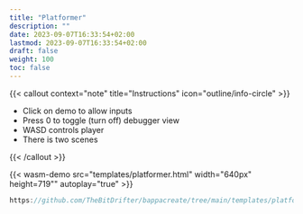 ```yaml
---
title: "Platformer"
description: ""
date: 2023-09-07T16:33:54+02:00
lastmod: 2023-09-07T16:33:54+02:00
draft: false
weight: 100
toc: false
---
```


{{< callout context="note" title="Instructions" icon="outline/info-circle" >}}

- Click on demo to allow inputs
- Press 0 to toggle (turn off) debugger view
- WASD controls player
- There is two scenes

{{< /callout >}}

{{< wasm-demo src="templates/platformer.html" width="640px" height=719"" autoplay="true" >}}

```go
https://github.com/TheBitDrifter/bappacreate/tree/main/templates/platformer
```

